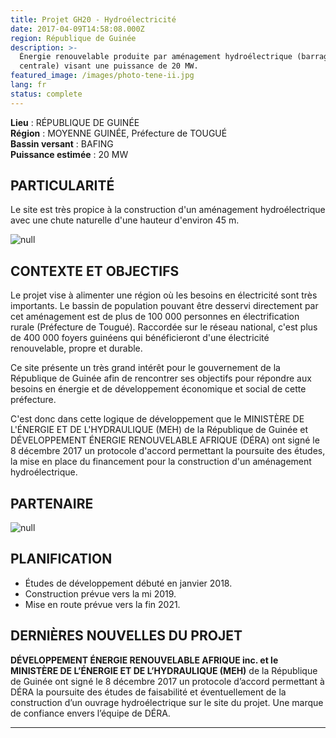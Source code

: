 ```yaml
---
title: Projet GH20 - Hydroélectricité
date: 2017-04-09T14:58:08.000Z
region: République de Guinée
description: >-
  Énergie renouvelable produite par aménagement hydroélectrique (barrage et
  centrale) visant une puissance de 20 MW.
featured_image: /images/photo-tene-ii.jpg
lang: fr
status: complete
---
```

**Lieu** : RÉPUBLIQUE DE GUINÉE<br>
**Région** : MOYENNE GUINÉE, Préfecture de TOUGUÉ<br>
**Bassin versant** : BAFING<br>
**Puissance estimée** : 20 MW<br>

## PARTICULARITÉ

Le site est très propice à la construction d'un aménagement hydroélectrique avec une chute naturelle d'une hauteur d'environ 45 m.

![null](/images/collage_tene_ii_linkedin_v01.jpg)

## CONTEXTE ET OBJECTIFS

Le projet vise à alimenter une région où les besoins en électricité sont très importants. Le bassin de population pouvant être desservi directement par cet aménagement est de plus de 100 000 personnes en électrification rurale (Préfecture de Tougué). Raccordée sur le réseau national, c'est plus de 400 000 foyers guinéens qui bénéficieront d'une électricité renouvelable, propre et durable.

Ce site présente un très grand intérêt pour le gouvernement de la République de Guinée afin de rencontrer ses objectifs pour répondre aux besoins en énergie et de développement économique et social de cette préfecture.

C'est donc dans cette logique de développement que le MINISTÈRE DE L'ÉNERGIE ET DE L'HYDRAULIQUE (MEH) de la République de Guinée et DÉVELOPPEMENT ÉNERGIE RENOUVELABLE AFRIQUE (DÉRA) ont signé le 8 décembre 2017 un protocole d'accord permettant la poursuite des études, la mise en place du financement pour la construction d'un aménagement hydroélectrique.

## PARTENAIRE

![null](/images/logo_BETRER.png)

## PLANIFICATION

* Études de développement débuté en janvier 2018.
* Construction prévue vers la mi 2019.
* Mise en route prévue vers la fin 2021.

## DERNIÈRES NOUVELLES DU PROJET

**DÉVELOPPEMENT ÉNERGIE RENOUVELABLE AFRIQUE inc. et le MINISTÈRE DE L’ÉNERGIE ET DE L’HYDRAULIQUE (MEH)** 
de la République de Guinée ont signé le 8 décembre 2017 un protocole d’accord permettant à DÉRA la poursuite 
des études de faisabilité et éventuellement de la construction d’un ouvrage hydroélectrique sur le site du projet. Une marque de confiance envers l’équipe de DÉRA.

- - -
